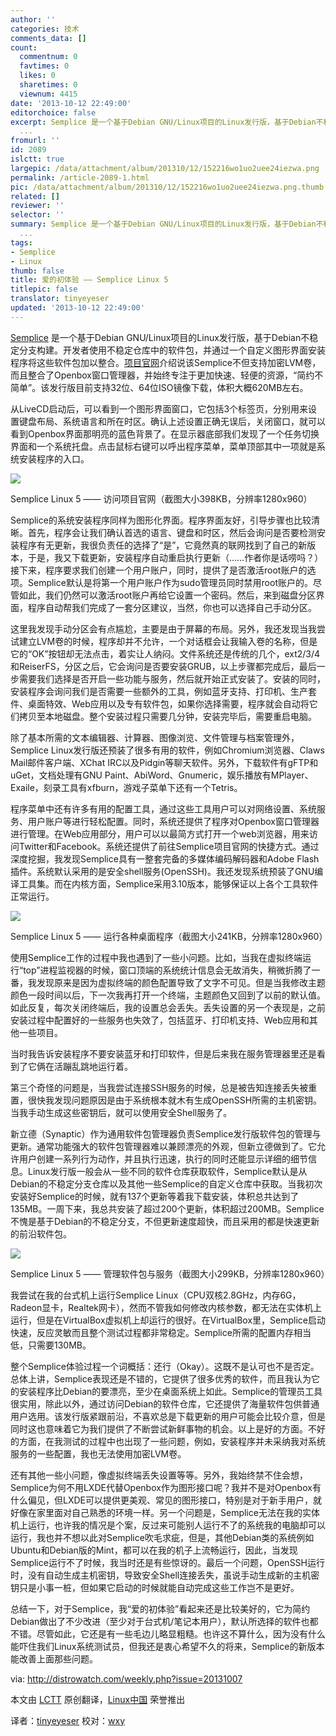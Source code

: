 ```yaml
---
author: ''
categories: 技术
comments_data: []
count:
  commentnum: 0
  favtimes: 0
  likes: 0
  sharetimes: 0
  viewnum: 4415
date: '2013-10-12 22:49:00'
editorchoice: false
excerpt: Semplice 是一个基于Debian GNU/Linux项目的Linux发行版，基于Debian不稳定分支构建。开发者使用不稳定仓库中的软件包，并通过一个自定义图形界面安装程序将这些软件包加以整合。项目官网介绍说该Semplice不但支持加
  ...
fromurl: ''
id: 2089
islctt: true
largepic: /data/attachment/album/201310/12/152216wo1uo2uee24iezwa.png
permalink: /article-2089-1.html
pic: /data/attachment/album/201310/12/152216wo1uo2uee24iezwa.png.thumb.jpg
related: []
reviewer: ''
selector: ''
summary: Semplice 是一个基于Debian GNU/Linux项目的Linux发行版，基于Debian不稳定分支构建。开发者使用不稳定仓库中的软件包，并通过一个自定义图形界面安装程序将这些软件包加以整合。项目官网介绍说该Semplice不但支持加
  ...
tags:
- Semplice
- Linux
thumb: false
title: 爱的初体验 —— Semplice Linux 5
titlepic: false
translator: tinyeyeser
updated: '2013-10-12 22:49:00'
---
```


[Semplice](http://distrowatch.com/semplice) 是一个基于Debian GNU/Linux项目的Linux发行版，基于Debian不稳定分支构建。开发者使用不稳定仓库中的软件包，并通过一个自定义图形界面安装程序将这些软件包加以整合。[项目官网](http://semplice-linux.org/)介绍说该Semplice不但支持加密LVM卷，而且整合了Openbox窗口管理器，并始终专注于更加快速、轻便的资源，“简约不简单”。该发行版目前支持32位、64位ISO镜像下载，体积大概620MB左右。


从LiveCD启动后，可以看到一个图形界面窗口，它包括3个标签页，分别用来设置键盘布局、系统语言和所在时区。确认上述设置正确无误后，关闭窗口，就可以看到Openbox界面那明亮的蓝色背景了。在显示器底部我们发现了一个任务切换界面和一个系统托盘。点击鼠标右键可以呼出程序菜单，菜单顶部其中一项就是系统安装程序的入口。


![](/data/attachment/album/201310/12/152216wo1uo2uee24iezwa.png)


Semplice Linux 5 —— 访问项目官网（截图大小398KB，分辨率1280x960）


Semplice的系统安装程序同样为图形化界面。程序界面友好，引导步骤也比较清晰。首先，程序会让我们确认首选的语言、键盘和时区，然后会询问是否要检测安装程序有无更新，我很负责任的选择了“是”，它竟然真的联网找到了自己的新版本，于是，我又下载更新，安装程序自动重启执行更新（……作者你是话唠吗？）接下来，程序要求我们创建一个用户账户，同时，提供了是否激活root账户的选项。Semplice默认是将第一个用户账户作为sudo管理员同时禁用root账户的。尽管如此，我们仍然可以激活root账户再给它设置一个密码。然后，来到磁盘分区界面，程序自动帮我们完成了一套分区建议，当然，你也可以选择自己手动分区。


这里我发现手动分区会有点尴尬，主要是由于屏幕的布局。另外，我还发现当我尝试建立LVM卷的时候，程序却并不允许，一个对话框会让我输入卷的名称，但是它的“OK”按钮却无法点击，着实让人纳闷。文件系统还是传统的几个，ext2/3/4和ReiserFS，分区之后，它会询问是否要安装GRUB，以上步骤都完成后，最后一步需要我们选择是否开启一些功能与服务，然后就开始正式安装了。安装的同时，安装程序会询问我们是否需要一些额外的工具，例如蓝牙支持、打印机、生产套件、桌面特效、Web应用以及专有软件包，如果你选择需要，程序就会自动将它们拷贝至本地磁盘。整个安装过程只需要几分钟，安装完毕后，需要重启电脑。


除了基本所需的文本编辑器、计算器、图像浏览、文件管理与档案管理外，Semplice Linux发行版还预装了很多有用的软件，例如Chromium浏览器、Claws Mail邮件客户端、XChat IRC以及Pidgin等聊天软件。另外，下载软件有gFTP和uGet，文档处理有GNU Paint、AbiWord、Gnumeric，娱乐播放有MPlayer、Exaile，刻录工具有xfburn，游戏子菜单下还有一个Tetris。


程序菜单中还有许多有用的配置工具，通过这些工具用户可以对网络设置、系统服务、用户账户等进行轻松配置。同时，系统还提供了程序对Openbox窗口管理器进行管理。在Web应用部分，用户可以以最简方式打开一个web浏览器，用来访问Twitter和Facebook。系统还提供了前往Semplice项目官网的快捷方式。通过深度挖掘，我发现Semplice具有一整套完备的多媒体编码解码器和Adobe Flash插件。系统默认采用的是安全shell服务(OpenSSH)。我还发现系统预装了GNU编译工具集。而在内核方面，Semplice采用3.10版本，能够保证以上各个工具软件正常运行。


![](/data/attachment/album/201310/12/152220rvhsvgmz8fpnnjkv.png)


Semplice Linux 5 —— 运行各种桌面程序（截图大小241KB，分辨率1280x960）


使用Semplice工作的过程中我也遇到了一些小问题。比如，当我在虚拟终端运行“top”进程监视器的时候，窗口顶端的系统统计信息会无故消失，稍微折腾了一番，我发现原来是因为虚拟终端的颜色配置导致了文字不可见。但是当我修改主题颜色一段时间以后，下一次我再打开一个终端，主题颜色又回到了以前的默认值。如此反复，每次关闭终端后，我的设置总会丢失。丢失设置的另一个表现是，之前安装过程中配置好的一些服务也失效了，包括蓝牙、打印机支持、Web应用和其他一些项目。


当时我告诉安装程序不要安装蓝牙和打印软件，但是后来我在服务管理器里还是看到了它俩在活蹦乱跳地运行着。


第三个奇怪的问题是，当我尝试连接SSH服务的时候，总是被告知连接丢失被重置，很快我发现问题原因是由于系统根本就木有生成OpenSSH所需的主机密钥。当我手动生成这些密钥后，就可以使用安全Shell服务了。


新立德（Synaptic）作为通用软件包管理器负责Semplice发行版软件包的管理与更新。通常功能强大的软件包管理器难以兼顾漂亮的外观，但新立德做到了。它允许用户创建一系列行为动作，并且执行迅速，执行的同时还能显示详细的细节信息。Linux发行版一般会从一些不同的软件仓库获取软件，Semplice默认是从Debian的不稳定分支仓库以及其他一些Semplice的自定义仓库中获取。当我初次安装好Semplice的时候，就有137个更新等着我下载安装，体积总共达到了135MB。一周下来，我总共安装了超过200个更新，体积超过200MB。Semplice不愧是基于Debian的不稳定分支，不但更新速度超快，而且采用的都是快速更新的前沿软件包。


![](/data/attachment/album/201310/12/1522248mgiqw4lhuuhia5r.png)


Semplice Linux 5 —— 管理软件包与服务（截图大小299KB，分辨率1280x960）


我尝试在我的台式机上运行Semplice Linux（CPU双核2.8GHz，内存6G，Radeon显卡，Realtek网卡），然而不管我如何修改内核参数，都无法在实体机上运行，但是在VirtualBox虚拟机上却运行的很好。在VirtualBox里，Semplice启动快速，反应灵敏而且整个测试过程都非常稳定。Semplice所需的配置内存相当低，只需要130MB。


整个Semplice体验过程一个词概括：还行（Okay）。这既不是认可也不是否定。总体上讲，Semplice表现还是不错的，它提供了很多优秀的软件，而且我认为它的安装程序比Debian的要漂亮，至少在桌面系统上如此。Semplice的管理员工具很实用，除此以外，通过访问Debian的软件仓库，它还提供了海量软件包供普通用户选用。该发行版紧跟前沿，不喜欢总是下载更新的用户可能会比较介意，但是同时这也意味着它为我们提供了不断尝试新鲜事物的机会。以上是好的方面。不好的方面，在我测试的过程中也出现了一些问题，例如，安装程序并未采纳我对系统服务的一些配置，我也无法使用加密LVM卷。


还有其他一些小问题，像虚拟终端丢失设置等等。另外，我始终禁不住会想，Semplice为何不用LXDE代替Openbox作为图形接口呢？我并不是对Openbox有什么偏见，但LXDE可以提供更美观、常见的图形接口，特别是对于新手用户，就好像在家里面对自己熟悉的环境一样。另一个问题是，Semplice无法在我的实体机上运行，也许我的情况是个案，反过来可能别人运行不了的系统我的电脑却可以运行，我也并不想以此对Semplice吹毛求疵，但是，其他Debian类的系统例如Ubuntu和Debian版的Mint，都可以在我的机子上流畅运行，因此，当发现Semplice运行不了时候，我当时还是有些惊讶的。最后一个问题，OpenSSH运行时，没有自动生成主机密钥，导致安全Shell连接丢失，虽说手动生成新的主机密钥只是小事一桩，但如果它启动的时候就能自动完成这些工作岂不是更好。


总结一下，对于Semplice，我“爱的初体验”看起来还是比较美好的，它为简约Debian做出了不少改进（至少对于台式机/笔记本用户），默认所选择的软件也都不错。尽管如此，它还是有一些毛边儿略显粗糙。也许这不算什么，因为没有什么能吓住我们Linux系统测试员，但我还是衷心希望不久的将来，Semplice的新版本能改善上面那些问题。


 


via: <http://distrowatch.com/weekly.php?issue=20131007>


本文由 [LCTT](https://github.com/LCTT/TranslateProject) 原创翻译，[Linux中国](http://linux.cn/) 荣誉推出


译者：[tinyeyeser](https://github.com/tinyeyeser) 校对：[wxy](https://github.com/wxy)